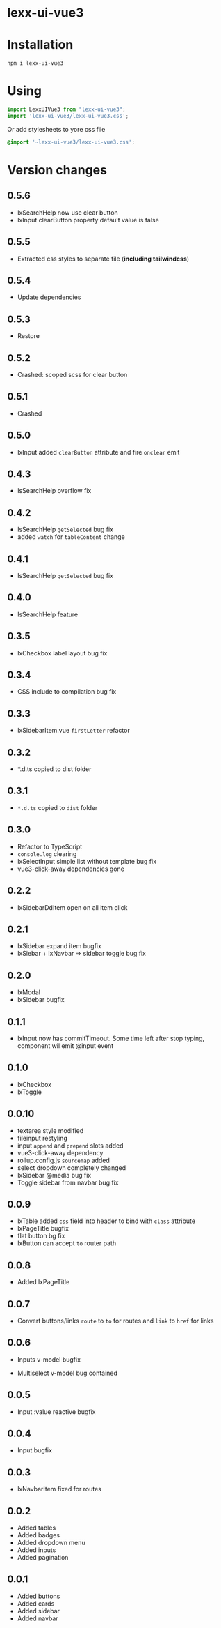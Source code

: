 # lexx-ui-vue3

# Installation
```shell script
npm i lexx-ui-vue3
```

# Using
```js
import LexxUIVue3 from "lexx-ui-vue3";
import 'lexx-ui-vue3/lexx-ui-vue3.css';
```

Or add stylesheets to yore css file
```css
@import '~lexx-ui-vue3/lexx-ui-vue3.css';
```

# Version changes
## 0.5.6
* lxSearchHelp now use clear button
* lxInput clearButton property default value is false
## 0.5.5
* Extracted css styles to separate file (__including tailwindcss__)
## 0.5.4
* Update dependencies
## 0.5.3
* Restore
## 0.5.2
* Crashed: scoped scss for clear button
## 0.5.1
* Crashed
## 0.5.0
* lxInput added `clearButton` attribute and fire `onclear` emit
## 0.4.3
* lsSearchHelp overflow fix
## 0.4.2
* lsSearchHelp `getSelected` bug fix
* added `watch` for `tableContent` change
## 0.4.1
* lsSearchHelp `getSelected` bug fix
## 0.4.0
* lsSearchHelp feature
## 0.3.5
* lxCheckbox label layout bug fix
## 0.3.4
* CSS include to compilation bug fix
## 0.3.3
* lxSidebarItem.vue `firstLetter` refactor
## 0.3.2
* *.d.ts copied to dist folder
## 0.3.1
* `*.d.ts` copied to `dist` folder
## 0.3.0
* Refactor to TypeScript
* `console.log` clearing
* lxSelectInput simple list without template bug fix
* vue3-click-away dependencies gone
## 0.2.2
* lxSidebarDdItem open on all item click
## 0.2.1
* lxSidebar expand item bugfix
* lxSiebar + lxNavbar => sidebar toggle bug fix
## 0.2.0
* lxModal
* lxSidebar bugfix
## 0.1.1
* lxInput now has commitTimeout. Some time left after stop typing, component wil emit @input event 
## 0.1.0
* lxCheckbox
* lxToggle
## 0.0.10
* textarea style modified
* fileinput restyling
* input `append` and `prepend` slots added
* vue3-click-away dependency
* rollup.config.js `sourcemap` added
* select dropdown completely changed
* lxSidebar @media bug fix
* Toggle sidebar from navbar bug fix
## 0.0.9
* lxTable added `css` field into header to bind with `class` attribute
* lxPageTitle bugfix
* flat button bg fix
* lxButton can accept `to` router path
## 0.0.8
* Added lxPageTitle
## 0.0.7
* Convert buttons/links `route` to `to` for routes and `link` to `href` for links
## 0.0.6
* Inputs v-model bugfix
- Multiselect v-model bug contained
## 0.0.5
* Input :value reactive bugfix
## 0.0.4
* Input bugfix
## 0.0.3
* lxNavbarItem fixed for routes
## 0.0.2
* Added tables
* Added badges
* Added dropdown menu
* Added inputs
* Added pagination
## 0.0.1
* Added buttons
* Added cards
* Added sidebar
* Added navbar
